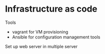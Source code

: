 <!-- @format -->

# Infrastructure as code

Tools

- vagrant for VM provisioning
- Ansible for configuration management tools

Set up web server in multiple server
